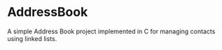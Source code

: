 # AddressBook
A simple Address Book project implemented in C for managing contacts using linked lists.
